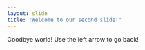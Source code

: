 ```yaml
---
layout: slide
title: "Welcome to our second slide!"
---
```

Goodbye world!
Use the left arrow to go back!
